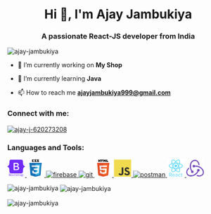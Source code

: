 <!---
Ajay-Jambukiya/Ajay-Jambukiya is a ✨ special ✨ repository because its `README.md` (this file) appears on your GitHub profile.
You can click the Preview link to take a look at your changes.
- 👋 Hi, I’m @Ajay-Jambukiya
- 👀 I’m interested in React-JS Development
- 🌱 I’m currently learning Java
- 💞️ I’m looking to collaborate on ...
- 📫 How to reach me ...
- 😄 Pronouns: ...
- ⚡ Fun fact: I think I am happy
--->
<h1 align="center">Hi 👋, I'm Ajay Jambukiya</h1>
<h3 align="center">A passionate React-JS developer from India</h3>

<p align="left"> <img src="https://komarev.com/ghpvc/?username=ajay-jambukiya&label=Profile%20views&color=0e75b6&style=flat" alt="ajay-jambukiya" /> </p>

<!---<p align="left"> <a href="https://github.com/ryo-ma/github-profile-trophy"><img src="https://github-profile-trophy.vercel.app/?username=ajay-jambukiya" alt="ajay-jambukiya" /></a> </p>--->

- 🔭 I’m currently working on **My Shop**

- 🌱 I’m currently learning **Java**

- 📫 How to reach me **ajayjambukiya999@gmail.com**

<h3 align="left">Connect with me:</h3>
<p align="left">
<a href="https://linkedin.com/in/ajay-j-620273208" target="blank"><img align="center" src="https://raw.githubusercontent.com/rahuldkjain/github-profile-readme-generator/master/src/images/icons/Social/linked-in-alt.svg" alt="ajay-j-620273208" height="30" width="40" /></a>
</p>

<h3 align="left">Languages and Tools:</h3>
<p align="left"> <a href="https://getbootstrap.com" target="_blank" rel="noreferrer"> <img src="https://raw.githubusercontent.com/devicons/devicon/master/icons/bootstrap/bootstrap-plain-wordmark.svg" alt="bootstrap" width="40" height="40"/> </a> <a href="https://www.w3schools.com/css/" target="_blank" rel="noreferrer"> <img src="https://raw.githubusercontent.com/devicons/devicon/master/icons/css3/css3-original-wordmark.svg" alt="css3" width="40" height="40"/> </a> <a href="https://firebase.google.com/" target="_blank" rel="noreferrer"> <img src="https://www.vectorlogo.zone/logos/firebase/firebase-icon.svg" alt="firebase" width="40" height="40"/> </a> <a href="https://git-scm.com/" target="_blank" rel="noreferrer"> <img src="https://www.vectorlogo.zone/logos/git-scm/git-scm-icon.svg" alt="git" width="40" height="40"/> </a> <a href="https://www.w3.org/html/" target="_blank" rel="noreferrer"> <img src="https://raw.githubusercontent.com/devicons/devicon/master/icons/html5/html5-original-wordmark.svg" alt="html5" width="40" height="40"/> </a> <a href="https://developer.mozilla.org/en-US/docs/Web/JavaScript" target="_blank" rel="noreferrer"> <img src="https://raw.githubusercontent.com/devicons/devicon/master/icons/javascript/javascript-original.svg" alt="javascript" width="40" height="40"/> </a> <a href="https://postman.com" target="_blank" rel="noreferrer"> <img src="https://www.vectorlogo.zone/logos/getpostman/getpostman-icon.svg" alt="postman" width="40" height="40"/> </a> <a href="https://reactjs.org/" target="_blank" rel="noreferrer"> <img src="https://raw.githubusercontent.com/devicons/devicon/master/icons/react/react-original-wordmark.svg" alt="react" width="40" height="40"/> </a> <a href="https://redux.js.org" target="_blank" rel="noreferrer"> <img src="https://raw.githubusercontent.com/devicons/devicon/master/icons/redux/redux-original.svg" alt="redux" width="40" height="40"/> </a> </p>

<p><img align="left" src="https://github-readme-stats.vercel.app/api/top-langs?username=ajay-jambukiya&show_icons=true&locale=en&layout=compact" alt="ajay-jambukiya" /></p>

<p>&nbsp;<img align="center" src="https://github-readme-stats.vercel.app/api?username=ajay-jambukiya&show_icons=true&locale=en" alt="ajay-jambukiya" /></p>

<p><img align="center" src="https://github-readme-streak-stats.herokuapp.com/?user=ajay-jambukiya&" alt="ajay-jambukiya" /></p>
